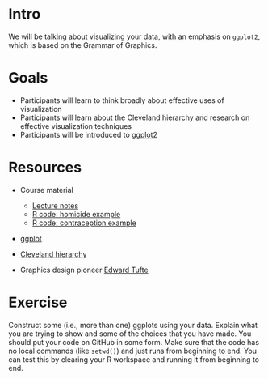 Intro
=====

We will be talking about visualizing your data, with an emphasis on
`ggplot2`, which is based on the Grammar of Graphics.

Goals
=====

-   Participants will learn to think broadly about effective uses of visualization
-   Participants will learn about the Cleveland hierarchy and research on effective visualization techniques
-   Participants will be introduced to [ggplot2](http://ggplot2.org)

Resources
=========

-   Course material
    -   [ Lecture notes](Visualization_Lecture_notes.html)
    -   [ R code: homicide example](CA_homicide_pix.html)
    -   [ R code: contraception example](Visualization_Contraception.html)

-   [ggplot](http://ggplot2.org)
-   [Cleveland hierarchy](http://sfew.websitetoolbox.com/post/clevelands-graphical-features-hierarchy-4598555)
-   Graphics design pioneer [Edward Tufte](https://www.edwardtufte.com/tufte/)

Exercise
========

Construct some (i.e., more than one) ggplots using your data. Explain
what you are trying to show and some of the choices that you have made.
You should put your code on GitHub in some form. Make sure that the
code has no local commands (like `setwd()`) and just runs from beginning
to end. You can test this by clearing your R workspace and running it
from beginning to end.
